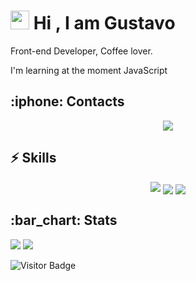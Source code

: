 # <img src="https://raw.githubusercontent.com/aemmadi/aemmadi/master/wave.gif" width="30px"> Hi , I am Gustavo
Front-end Developer, Coffee lover.

I'm learning at the moment JavaScript
<h2>
  :iphone: Contacts
</h2>
<p align=center>
  <a href="https://www.linkedin.com/in/gustavo-silva-623987215/">
     <img src="https://img.shields.io/badge/linkedin-%230077B5.svg?&style=for-the-badge&logo=linkedin&logoColor=white">
  </a>
</p>
<h2>
  ⚡ Skills
</h2>
<p align=center>
    <img src="https://camo.githubusercontent.com/93c855ae825c1757f3426f05a05f4949d3b786c5b22d0edb53143a9e8f8499f6/68747470733a2f2f696d672e736869656c64732e696f2f62616467652f4a6176615363726970742d3332333333303f7374796c653d666f722d7468652d6261646765266c6f676f3d6a617661736372697074266c6f676f436f6c6f723d463744463145">
    <img align=center src="https://img.shields.io/badge/HTML5-E34F26?style=for-the-badge&logo=html5&logoColor=white">
    <img align=center src="https://img.shields.io/badge/CSS3-1572B6?style=for-the-badge&logo=css3&logoColor=white">
</p>
<h2>
  :bar_chart: Stats
</h2>
<p>
  <img src="https://github-readme-stats.vercel.app/api?username=Radix-404&show_icons=true&hide=issues">
  <img src="https://github-readme-stats.vercel.app/api/top-langs/?username=Radix-404&layout=compact&show_icons=true)](https://github.com/anuraghazra/github-readme-stats">
</p>

![Visitor Badge](https://visitor-badge.laobi.icu/badge?page_id=Radix-404.Radix-404)
